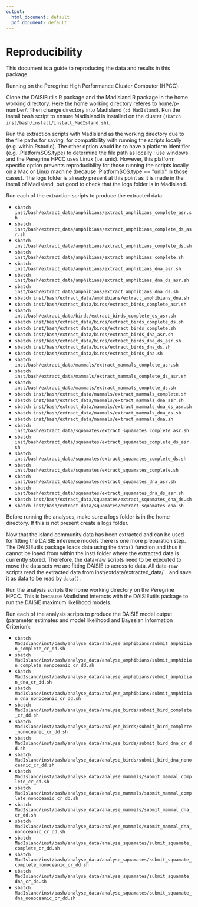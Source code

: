 ```yaml
---
output:
  html_document: default
  pdf_document: default
---
```

# Reproducibility

This document is a guide to reproducing the data and results in this package.

Running on the Peregrine High Performance Cluster Computer (HPCC):

Clone the DAISIEutils R package and the MadIsland R package in the home working
directory. Here the home working directory referes to home/p-number/. Then 
change directory into MadIsland (`cd MadIsland`). Run the install bash script
to ensure MadIsland is installed on the cluster (`sbatch inst/bash/install/install_MadIsland.sh`). 

Run the extraction scripts with MadIsland as the working directory due to the file paths for saving, for compatibility with running the scripts locally (e.g.
within Rstudio). The other option would be to have a platform identifier
(e.g. .Platform\$OS.type) to determine the file path as locally I use windows and
the Peregrine HPCC uses Linux (i.e. unix). However, this platform specific 
option prevents reproducibility for those running the scripts locally on a Mac 
or Linux machine (because .Platform$OS.type == "unix" in those cases). The logs
folder is already present at this point as it is made in the install of MadIsland, but good to check that the logs folder is in MadIsland. 

Run each of the extraction scripts to produce the extracted data:

  * `sbatch inst/bash/extract_data/amphibians/extract_amphibians_complete_asr.sh`
  * `sbatch inst/bash/extract_data/amphibians/extract_amphibians_complete_ds_asr.sh`
  * `sbatch inst/bash/extract_data/amphibians/extract_amphibians_complete_ds.sh`
  * `sbatch inst/bash/extract_data/amphibians/extract_amphibians_complete.sh`
  * `sbatch inst/bash/extract_data/amphibians/extract_amphibians_dna_asr.sh`
  * `sbatch inst/bash/extract_data/amphibians/extract_amphibians_dna_ds_asr.sh`
  * `sbatch inst/bash/extract_data/amphibians/extract_amphibians_dna_ds.sh`
  * `sbatch inst/bash/extract_data/amphibians/extract_amphibians_dna.sh`
  * `sbatch inst/bash/extract_data/birds/extract_birds_complete_asr.sh`
  * `sbatch inst/bash/extract_data/birds/extract_birds_complete_ds_asr.sh`
  * `sbatch inst/bash/extract_data/birds/extract_birds_complete_ds.sh`
  * `sbatch inst/bash/extract_data/birds/extract_birds_complete.sh`
  * `sbatch inst/bash/extract_data/birds/extract_birds_dna_asr.sh`
  * `sbatch inst/bash/extract_data/birds/extract_birds_dna_ds_asr.sh`
  * `sbatch inst/bash/extract_data/birds/extract_birds_dna_ds.sh`
  * `sbatch inst/bash/extract_data/birds/extract_birds_dna.sh`
  * `sbatch inst/bash/extract_data/mammals/extract_mammals_complete_asr.sh`
  * `sbatch inst/bash/extract_data/mammals/extract_mammals_complete_ds_asr.sh`
  * `sbatch inst/bash/extract_data/mammals/extract_mammals_complete_ds.sh`
  * `sbatch inst/bash/extract_data/mammals/extract_mammals_complete.sh`
  * `sbatch inst/bash/extract_data/mammals/extract_mammals_dna_asr.sh`
  * `sbatch inst/bash/extract_data/mammals/extract_mammals_dna_ds_asr.sh`
  * `sbatch inst/bash/extract_data/mammals/extract_mammals_dna_ds.sh`
  * `sbatch inst/bash/extract_data/mammals/extract_mammals_dna.sh`
  * `sbatch inst/bash/extract_data/squamates/extract_squamates_complete_asr.sh`
  * `sbatch inst/bash/extract_data/squamates/extract_squamates_complete_ds_asr.sh`
  * `sbatch inst/bash/extract_data/squamates/extract_squamates_complete_ds.sh`
  * `sbatch inst/bash/extract_data/squamates/extract_squamates_complete.sh`
  * `sbatch inst/bash/extract_data/squamates/extract_squamates_dna_asr.sh`
  * `sbatch inst/bash/extract_data/squamates/extract_squamates_dna_ds_asr.sh`
  * `sbatch inst/bash/extract_data/squamates/extract_squamates_dna_ds.sh`
  * `sbatch inst/bash/extract_data/squamates/extract_squamates_dna.sh`

Before running the analyses, make sure a logs folder is in the home directory. 
If this is not present create a logs folder.

Now that the island community data has been extracted and can be used for 
fitting the DAISIE inference models there is one more preparation step. The
DAISIEutils package loads data using the `data()` function and thus it cannot
be loaed from within the inst/ folder where the extracted data is currently 
stored. Therefore, the data-raw scripts need to be executed to move the data
sets we are fitting DAISIE to across to data. All data-raw scripts read the 
extracted data from inst/extdata/extracted_data/... and save it as data to be 
read by `data()`.

Run the analysis scripts the home working directory on the Peregrine HPCC. 
This is because MadIsland interacts with the DAISIEutils package to run the 
DAISIE maximum likelihood models.

Run each of the analysis scripts to produce the DAISIE model output (parameter
estimates and model likelihood and Bayesian Information Criterion):

  * `sbatch MadIsland/inst/bash/analyse_data/analyse_amphibians/submit_amphibian_complete_cr_dd.sh`
  * `sbatch MadIsland/inst/bash/analyse_data/analyse_amphibians/submit_amphibian_complete_nonoceanic_cr_dd.sh`
  * `sbatch MadIsland/inst/bash/analyse_data/analyse_amphibians/submit_amphibian_dna_cr_dd.sh`
  * `sbatch MadIsland/inst/bash/analyse_data/analyse_amphibians/submit_amphibian_dna_nonoceanic_cr_dd.sh`
  * `sbatch MadIsland/inst/bash/analyse_data/analyse_birds/submit_bird_complete_cr_dd.sh`
  * `sbatch MadIsland/inst/bash/analyse_data/analyse_birds/submit_bird_complete_nonoceanic_cr_dd.sh`
  * `sbatch MadIsland/inst/bash/analyse_data/analyse_birds/submit_bird_dna_cr_dd.sh`
  * `sbatch MadIsland/inst/bash/analyse_data/analyse_birds/submit_bird_dna_nonoceanic_cr_dd.sh`
  * `sbatch MadIsland/inst/bash/analyse_data/analyse_mammals/submit_mammal_complete_cr_dd.sh`
  * `sbatch MadIsland/inst/bash/analyse_data/analyse_mammals/submit_mammal_complete_nonoceanic_cr_dd.sh`
  * `sbatch MadIsland/inst/bash/analyse_data/analyse_mammals/submit_mammal_dna_cr_dd.sh`
  * `sbatch MadIsland/inst/bash/analyse_data/analyse_mammals/submit_mammal_dna_nonoceanic_cr_dd.sh`
  * `sbatch MadIsland/inst/bash/analyse_data/analyse_squamates/submit_squamate_complete_cr_dd.sh`
  * `sbatch MadIsland/inst/bash/analyse_data/analyse_squamates/submit_squamate_complete_nonoceanic_cr_dd.sh`
  * `sbatch MadIsland/inst/bash/analyse_data/analyse_squamates/submit_squamate_dna_cr_dd.sh`
  * `sbatch MadIsland/inst/bash/analyse_data/analyse_squamates/submit_squamate_dna_nonoceanic_cr_dd.sh`
  


